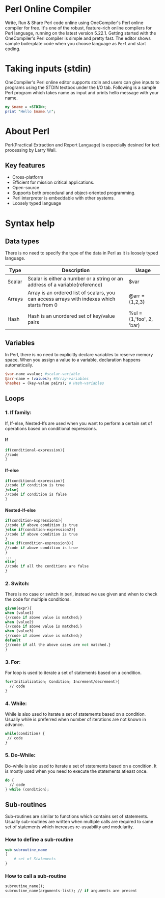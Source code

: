 # Perl Online Compiler

Write, Run & Share Perl code online using OneCompiler's Perl online compiler for free. It's one of the robust, feature-rich online compilers for Perl language, running on the latest version 5.22.1. Getting started with the OneCompiler's Perl compiler is simple and pretty fast. The editor shows sample boilerplate code when you choose language as `Perl` and start coding. 

# Taking inputs (stdin)

OneCompiler's Perl online editor supports stdin and users can give inputs to programs using the STDIN textbox under the I/O tab. Following is a sample Perl program which takes name as input and prints hello message with your name.

```perl
my $name = <STDIN>;             
print "Hello $name.\n";          
```
# About Perl

Perl(Practical Extraction and Report Language) is especially desined for text processing by Larry Wall. 

## Key features
* Cross-platform
* Efficient for mission critical applications.
* Open-source
* Supports both procedural and object-oriented programming.
* Perl interpreter is embeddable with other systems.
* Loosely typed language

# Syntax help

## Data types

There is no need to specify the type of the data in Perl as it is loosely typed language. 

|Type|Description|Usage|
|----|----|----|
|Scalar|Scalar is either a number or a string or an address of a variable(reference)|$var|
|Arrays|Array is an ordered list of scalars, you can access arrays with indexes which starts from 0|@arr = (1,2,3)|
|Hash|Hash is an unordered set of key/value pairs|%ul = (1,'foo', 2, 'bar)|


## Variables

In Perl, there is no need to explicitly declare variables to reserve memory space. When you assign a value to a variable, declaration happens automatically.

```perl
$var-name =value; #scalar-variable
@arr-name = (values); #Array-variables
%hashes = (key-value pairs); # Hash-variables 
```
## Loops

### 1. If family:

If, If-else, Nested-Ifs are used when you want to perform a certain set of operations based on conditional expressions.

#### If

```perl
if(conditional-expression){    
//code    
} 
```

#### If-else
```perl
if(conditional-expression){  
//code if condition is true  
}else{  
//code if condition is false  
} 
```

#### Nested-If-else
```perl
if(condition-expression1){  
//code if above condition is true  
}else if(condition-expression2){  
//code if above condition is true  
}  
else if(condition-expression3){  
//code if above condition is true  
}  
...  
else{  
//code if all the conditions are false  
}  
```

### 2. Switch:

There is no case or switch in perl, instead we use given and when to check the code for multiple conditions.

```perl
given(expr){    
when (value1)  
{//code if above value is matched;}    
when (value2)  
{//code if above value is matched;}   
when (value3)  
{//code if above value is matched;}  
default  
{//code if all the above cases are not matched.}     
} 
```

### 3. For:

For loop is used to iterate a set of statements based on a condition.

```perl
for(Initialization; Condition; Increment/decrement){  
  // code  
} 
```


### 4. While:

While is also used to iterate a set of statements based on a condition. Usually while is preferred when number of iterations are not known in advance.

```perl
while(condition) {  
 // code 
}  
```
### 5. Do-While:

Do-while is also used to iterate a set of statements based on a condition. It is mostly used when you need to execute the statements atleast once.

```perl
do {
  // code 
} while (condition); 
```

## Sub-routines

Sub-routines are similar to functions which contains set of statements. Usually sub-routines are written when multiple calls are required to same set of statements which increases re-usuability and modularity.

### How to define a sub-routine
```perl
sub subroutine_name 
{
	# set of Statements
}
```

### How to call a sub-routine
```perl
subroutine_name();
subroutine_name(arguments-list); // if arguments are present 
```
